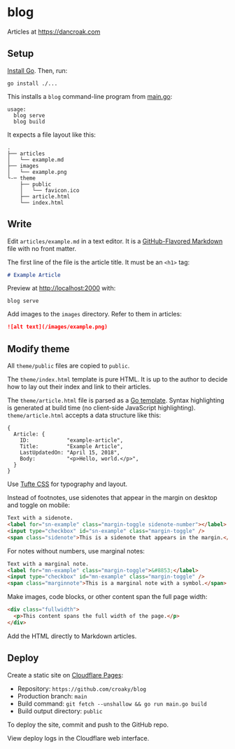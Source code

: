 # blog

Articles at <https://dancroak.com>

## Setup

[Install Go](https://golang.org/doc/install). Then, run:

```
go install ./...
```

This installs a `blog` command-line program from [main.go](main.go):

```
usage:
  blog serve
  blog build
```

It expects a file layout like this:

```
.
├── articles
│   └── example.md
├── images
│   └── example.png
└-─ theme
    ├── public
    │   └── favicon.ico
    ├── article.html
    └── index.html
```

## Write

Edit `articles/example.md` in a text editor.
It is a [GitHub-Flavored Markdown](https://github.github.com/gfm/) file
with no front matter.

The first line of the file is the article title.
It must be an `<h1>` tag:

```md
# Example Article
```

Preview at <http://localhost:2000> with:

```
blog serve
```

Add images to the `images` directory.
Refer to them in articles:

```md
![alt text](/images/example.png)
```

## Modify theme

All `theme/public` files are copied to `public`.

The `theme/index.html` template is pure HTML.
It is up to the author to decide how to lay out their index
and link to their articles.

The `theme/article.html` file is parsed as a [Go template](https://gowebexamples.com/templates/).
Syntax highlighting is generated at build time (no client-side JavaScript highlighting).
`theme/article.html` accepts a data structure like this:

```
{
  Article: {
    ID:            "example-article",
    Title:         "Example Article",
    LastUpdatedOn: "April 15, 2018",
    Body:          "<p>Hello, world.</p>",
  }
}
```

Use [Tufte CSS](https://edwardtufte.github.io/tufte-css/) for
typography and layout.

Instead of footnotes, use sidenotes that appear in the margin on desktop
and toggle on mobile:

```html
Text with a sidenote.
<label for="sn-example" class="margin-toggle sidenote-number"></label>
<input type="checkbox" id="sn-example" class="margin-toggle" />
<span class="sidenote">This is a sidenote that appears in the margin.</span>
```

For notes without numbers, use marginal notes:

```html
Text with a marginal note.
<label for="mn-example" class="margin-toggle">&#8853;</label>
<input type="checkbox" id="mn-example" class="margin-toggle" />
<span class="marginnote">This is a marginal note with a symbol.</span>
```

Make images, code blocks, or other content span the full page width:

```html
<div class="fullwidth">
  <p>This content spans the full width of the page.</p>
</div>
```

Add the HTML directly to Markdown articles.

## Deploy

Create a static site on [Cloudflare Pages](https://developers.cloudflare.com/pages/framework-guides/deploy-anything/):

- Repository: `https://github.com/croaky/blog`
- Production branch: `main`
- Build command: `git fetch --unshallow && go run main.go build`
- Build output directory: `public`

To deploy the site, commit and push to the GitHub repo.

View deploy logs in the Cloudflare web interface.
